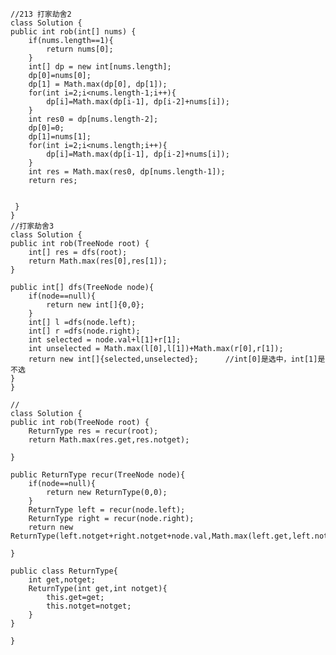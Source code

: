     //213 打家劫舍2
    class Solution {
    public int rob(int[] nums) {
        if(nums.length==1){
            return nums[0];
        }
        int[] dp = new int[nums.length];
        dp[0]=nums[0];
        dp[1] = Math.max(dp[0], dp[1]);
        for(int i=2;i<nums.length-1;i++){
            dp[i]=Math.max(dp[i-1], dp[i-2]+nums[i]);
        }
        int res0 = dp[nums.length-2];
        dp[0]=0;
        dp[1]=nums[1];
        for(int i=2;i<nums.length;i++){
            dp[i]=Math.max(dp[i-1], dp[i-2]+nums[i]);
        }
        int res = Math.max(res0, dp[nums.length-1]);
        return res;


     }
    }
    //打家劫舍3
    class Solution {
    public int rob(TreeNode root) {
        int[] res = dfs(root);
        return Math.max(res[0],res[1]);
    }

    public int[] dfs(TreeNode node){
        if(node==null){
            return new int[]{0,0};
        }
        int[] l =dfs(node.left);
        int[] r =dfs(node.right);
        int selected = node.val+l[1]+r[1];
        int unselected = Math.max(l[0],l[1])+Math.max(r[0],r[1]);
        return new int[]{selected,unselected};      //int[0]是选中，int[1]是不选
    }
    }
    
    //
    class Solution {
    public int rob(TreeNode root) {
        ReturnType res = recur(root);
        return Math.max(res.get,res.notget);

    }

    public ReturnType recur(TreeNode node){
        if(node==null){
            return new ReturnType(0,0);
        }
        ReturnType left = recur(node.left);
        ReturnType right = recur(node.right);
        return new ReturnType(left.notget+right.notget+node.val,Math.max(left.get,left.notget)+Math.max(right.get,right.notget));

    }

    public class ReturnType{
        int get,notget;
        ReturnType(int get,int notget){
            this.get=get;
            this.notget=notget;
        }
    }

    }
